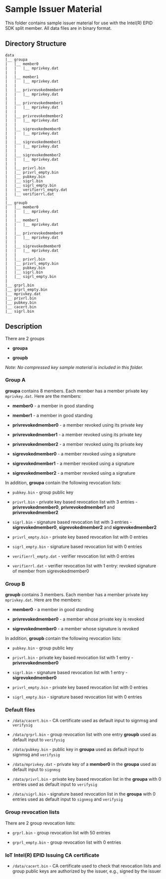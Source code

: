 # Sample Issuer Material

This folder contains sample issuer material for use with the Intel(R)
EPID SDK split member. All data files are in binary format.

## Directory Structure

    data
    |__ groupa
    |   |__ member0
    |   |   |__ mprivkey.dat
    |   |
    |   |__ member1
    |   |   |__ mprivkey.dat
    |   |
    |   |__ privrevokedmember0
    |   |   |__ mprivkey.dat
    |   |
    |   |__ privrevokedmember1
    |   |   |__ mprivkey.dat
    |   |
    |   |__ privrevokedmember2
    |   |   |__ mprivkey.dat
    |   |
    |   |__ sigrevokedmember0
    |   |   |__ mprivkey.dat
    |   |
    |   |__ sigrevokedmember1
    |   |   |__ mprivkey.dat
    |   |
    |   |__ sigrevokedmember2
    |   |   |__ mprivkey.dat
    |   |
    |   |__ privrl.bin
    |   |__ privrl_empty.bin
    |   |__ pubkey.bin
    |   |__ sigrl.bin
    |   |__ sigrl_empty.bin
    |   |__ verifierrl_empty.dat
    |   |__ verifierrl.dat
    |
    |__ groupb
    |   |__ member0
    |   |   |__ mprivkey.dat
    |   |
    |   |__ member1
    |   |   |__ mprivkey.dat
    |   |
    |   |__ privrevokedmember0
    |   |   |__ mprivkey.dat
    |   |
    |   |__ sigrevokedmember0
    |   |   |__ mprivkey.dat
    |   |
    |   |__ privrl.bin
    |   |__ privrl_empty.bin
    |   |__ pubkey.bin
    |   |__ sigrl.bin
    |   |__ sigrl_empty.bin
    |
    |__ grprl.bin
    |__ grprl_empty.bin
    |__ mprivkey.dat
    |__ privrl.bin
    |__ pubkey.bin
    |__ cacert.bin
    |__ sigrl.bin


## Description

There are 2 groups

- **groupa**

- **groupb**


_Note: No compressed key sample material is included in this folder._

### Group A

**groupa** contains 8 members. Each member has a member private key
`mprivkey.dat`. Here are the members:

- **member0** - a member in good standing

- **member1** - a member in good standing

- **privrevokedmember0** - a member revoked using its private key

- **privrevokedmember1** - a member revoked using its private key

- **privrevokedmember2** - a member revoked using its private key

- **sigrevokedmember0** - a member revoked using a signature

- **sigrevokedmember1** - a member revoked using a signature

- **sigrevokedmember2** - a member revoked using a signature


In addition, **groupa** contain the following revocation lists:

- `pubkey.bin` - group public key

- `privrl.bin` - private key based revocation list with 3 entries -
  **privrevokedmember0**, **privrevokedmember1** and
  **privrevokedmember2**

- `sigrl.bin` - signature based revocation list with 3 entries -
  **sigrevokedmember0**, **sigrevokedmember2** and
  **sigrevokedmember2**

- `privrl_empty.bin` - private key based revocation list with 0 entries

- `sigrl_empty.bin` - signature based revocation list with 0 entries

- `verifierrl_empty.dat` - verifier revocation list with 0 entries

- `verifierrl.dat` - verifier revocation list with 1 entry:
   revoked signature of member from sigrevokedmember0

### Group B

**groupb** contains 3 members. Each member has a member private key
`mprivkey.dat`. Here are the members:

- **member0** - a member in good standing

- **privrevokedmember0** - a member whose private key is revoked

- **sigrevokedmember0** - a member whose signature is revoked


In addition, **groupb** contain the following revocation lists:

- `pubkey.bin` - group public key

- `privrl.bin` - private key based revocation list with 1 entry -
  **privrevokedmember0**

- `sigrl.bin` - signature based revocation list with 1 entry -
  **sigrevokedmember0**

- `privrl_empty.bin` - private key based revocation list with 0 entries

- `sigrl_empty.bin` - signature based revocation list with 0 entries


### Default files

- `/data/cacert.bin` - CA certificate used as default input to signmsg
  and `verifysig`

- `/data/grprl.bin` - group revocation list with one entry **groupb** used
  as default input to `verifysig`

- `/data/pubkey.bin` - public key in **groupa** used as default input
  to signmsg and `verifysig`

- `/data/mprivkey.dat` - private key of a **member0** in the
  **groupa** used as default input to `signmsg`

- `/data/privrl.bin` - private key based revocation list in the
  **groupa** with 0 entries used as default input to `verifysig`

- `/data/sigrl.bin` - signature based revocation list in the
  **groupa** with 0 entries used as default input to `signmsg`
  and `verifysig`

### Group revocation lists

There are 2 group revocation lists:

- `grprl.bin` - group revocation list with 50 entries

- `grprl_empty.bin` - group revocation list with 0 entries


### IoT Intel(R) EPID Issuing CA certificate

- `/data/cacert.bin` - CA certificate used to check that revocation
  lists and group public keys are authorized by the issuer, e.g.,
  signed by the issuer
